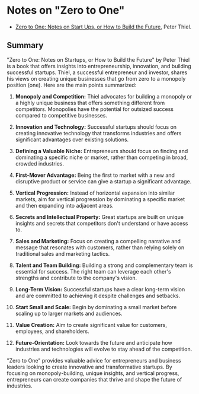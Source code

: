 # Notes on "Zero to One"

* [Zero to One: Notes on Start Ups, or How to Build the Future](https://amzn.to/3qaXey2), Peter Thiel.

## Summary

"Zero to One: Notes on Startups, or How to Build the Future" by Peter Thiel is a book that offers insights into entrepreneurship, innovation, and building successful startups. Thiel, a successful entrepreneur and investor, shares his views on creating unique businesses that go from zero to a monopoly position (one). Here are the main points summarized:

1. **Monopoly and Competition:** Thiel advocates for building a monopoly or a highly unique business that offers something different from competitors. Monopolies have the potential for outsized success compared to competitive businesses.

2. **Innovation and Technology:** Successful startups should focus on creating innovative technology that transforms industries and offers significant advantages over existing solutions.

3. **Defining a Valuable Niche:** Entrepreneurs should focus on finding and dominating a specific niche or market, rather than competing in broad, crowded industries.

4. **First-Mover Advantage:** Being the first to market with a new and disruptive product or service can give a startup a significant advantage.

5. **Vertical Progression:** Instead of horizontal expansion into similar markets, aim for vertical progression by dominating a specific market and then expanding into adjacent areas.

6. **Secrets and Intellectual Property:** Great startups are built on unique insights and secrets that competitors don't understand or have access to.

7. **Sales and Marketing:** Focus on creating a compelling narrative and message that resonates with customers, rather than relying solely on traditional sales and marketing tactics.

8. **Talent and Team Building:** Building a strong and complementary team is essential for success. The right team can leverage each other's strengths and contribute to the company's vision.

9. **Long-Term Vision:** Successful startups have a clear long-term vision and are committed to achieving it despite challenges and setbacks.

10. **Start Small and Scale:** Begin by dominating a small market before scaling up to larger markets and audiences.

11. **Value Creation:** Aim to create significant value for customers, employees, and shareholders.

12. **Future-Orientation:** Look towards the future and anticipate how industries and technologies will evolve to stay ahead of the competition.

"Zero to One" provides valuable advice for entrepreneurs and business leaders looking to create innovative and transformative startups. By focusing on monopoly-building, unique insights, and vertical progress, entrepreneurs can create companies that thrive and shape the future of industries.

